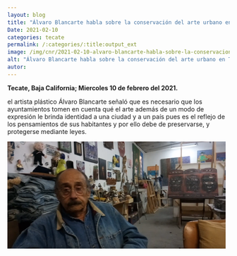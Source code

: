 ```yaml
---
layout: blog
title: "Álvaro Blancarte habla sobre la conservación del arte urbano en Tecate"
Date: 2021-02-10
categories: tecate
permalink: /:categories/:title:output_ext
image: /img/cnr/2021-02-10-alvaro-blancarte-habla-sobre-la-conservacion-del-arte-urbano-en-tecate.PNG
alt: "Álvaro Blancarte habla sobre la conservación del arte urbano en Tecate"
autor:
---
```


**Tecate, Baja California; Miercoles 10 de febrero del 2021.** 

el artista plástico Álvaro Blancarte señaló que es necesario que los ayuntamientos tomen en cuenta qué el arte además de un modo de expresión le brinda identidad a una ciudad y a un país pues es el reflejo de los pensamientos de sus habitantes y por ello debe de preservarse, y protegerse mediante leyes.

<div id="carouselExampleSlidesOnly" class="carousel slide" data-ride="carousel">
  <div class="carousel-inner">
    <div class="carousel-item active">
       <img class="d-block w-100" src="/img/cnr/2021-02-10-alvaro-blancarte-habla-sobre-la-conservacion-del-arte-urbano-en-tecate.PNG" loading="lazy"  alt="Álvaro Blancarte habla sobre la conservación del arte urbano en Tecate">
    </div>
  </div>
</div>